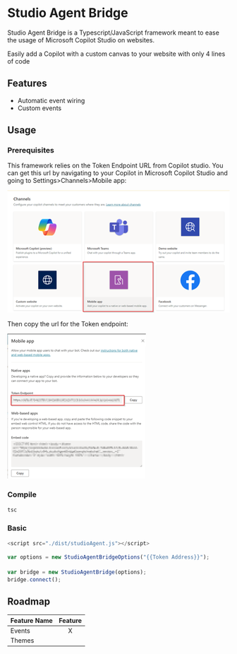 # Studio Agent Bridge
Studio Agent Bridge is a Typescript/JavaScript framework meant to ease the usage of Microsoft Copilot Studio on websites.

Easily add a Copilot with a custom canvas to your website with only 4 lines of code

## Features

- Automatic event wiring
- Custom events

## Usage

### Prerequisites 

This framework relies on the Token Endpoint URL from Copilot studio.  You can get this url by navigating to your Copilot in Microsoft Copilot Studio and going to Settings>Channels>Mobile app:

![Microsoft Copilot Studio Channels](/media/CopilotStudioChannels.png)

Then copy the url for the Token endpoint:

![Microsoft Copilot Studio Mobile app](/media/CopilotStudioMobileApp.png)

### Compile
```cmd
tsc
```

### Basic

``` javascript
<script src="./dist/studioAgent.js"></script>
```

``` javascript
var options = new StudioAgentBridgeOptions("{{Token Address}}");

var bridge = new StudioAgentBridge(options);
bridge.connect();
```

## Roadmap

| Feature Name | Feature |
| ------------------ | :-------: |
|    Events   | X  |
|    Themes    |   |

